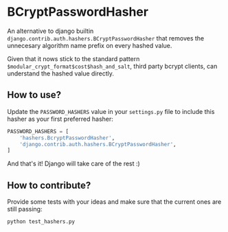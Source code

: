 # BCryptPasswordHasher

An alternative to django builtin `django.contrib.auth.hashers.BCryptPasswordHasher` that removes the unnecesary algorithm name prefix on every hashed value.

Given that it nows stick to the standard pattern `$modular_crypt_format$cost$hash_and_salt`, third party bcrypt clients, can understand the hashed value directly.

## How to use?

Update the `PASSWORD_HASHERS` value in your `settings.py` file to include this hasher as your first preferred hasher:

```python
PASSWORD_HASHERS = [
    'hashers.BcryptPasswordHasher',
    'django.contrib.auth.hashers.BCryptPasswordHasher',
]
```

And that's it! Django will take care of the rest :)

## How to contribute?

Provide some tests with your ideas and make sure that the current ones are still passing:

```sh
python test_hashers.py
```
